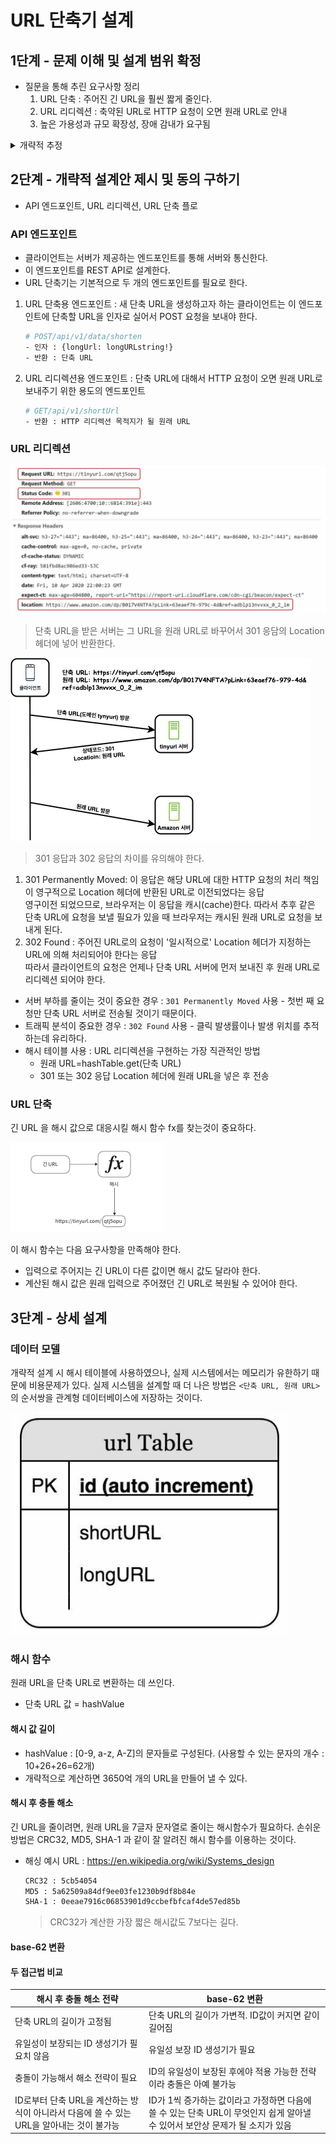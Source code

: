 # URL 단축기 설계
## 1단계 - 문제 이해 및 설계 범위 확정
* 질문을 통해 추린 요구사항 정리
    1. URL 단축 : 주어진 긴 URL을 훨씬 짧게 줄인다.
    2. URL 리디렉션 : 축약된 URL로 HTTP 요청이 오면 원래 URL로 안내
    3. 높은 가용성과 규모 확장성, 장애 감내가 요구됨
<details>
    <summary> 개략적 추정 </summary>
    1. 쓰기 연산 : 매일 1억 개의 단축 URL 생성</br>
    2. 초당 쓰기 연산: 1억/24/3600=1160</br>
    3. 읽기 연산 : 읽기 연산과 쓰기 연산 비율은 10:1, 그 경우 읽기 연산은 초당 11,600회 발생</br>
    4. URL 단축 서비스를 10년간 운영한다고 가정하면 1억 x 365 x 10 = 3650억 개의 레코드를 보관해야 한다.</br>
    5. 축약 전 URL의 평균 길이는 100 -> 따라서 10년 동안 필요한 저장 용량은 3650억 x 100바이트 = 36.5TB</br>     
</details>
    
## 2단계 - 개략적 설계안 제시 및 동의 구하기
* API 엔드포인트, URL 리디렉션, URL 단축 플로

### API 엔드포인트
* 클라이언트는 서버가 제공하는 엔드포인트를 통해 서버와 통신한다.
* 이 엔드포인트를 REST API로 설계한다.
* URL 단축기는 기본적으로 두 개의 엔드포인트를 필요로 한다.

1. URL 단축용 엔드포인트 : 새 단축 URL을 생성하고자 하는 클라이언트는 이 엔드포인트에 단축할 URL을 인자로 실어서 POST 요청을 보내야 한다.

    ```bash
    # POST/api/v1/data/shorten
    - 인자 : {longUrl: longURLstring!}
    - 반환 : 단축 URL
    ```

2. URL 리디렉션용 엔드포인트 : 단축 URL에 대해서 HTTP 요청이 오면 원래 URL로 보내주기 위한 용도의 엔드포인트

    ```bash
    # GET/api/v1/shortUrl
    - 반환 : HTTP 리디렉션 목적지가 될 원래 URL
    ```
### URL 리디렉션
![simple](../image/8-1.png)
> 단축 URL을 받은 서버는 그 URL을 원래 URL로 바꾸어서 301 응담의 Location 헤더에 넣어 반환한다.

![simple](../image/8-2.png)
> 301 응답과 302 응답의 차이를 유의해야 한다. 
1. 301 Permanently Moved: 이 응답은 해당 URL에 대한 HTTP 요청의 처리 책임이 영구적으로  Location 헤더에 반환된 URL로 이전되었다는 응답  
영구이전 되었으므로, 브라우저는 이 응답을 캐시(cache)한다. 따라서 추후 같은 단축 URL에 요청을 보낼 필요가 있을 때 브라우저는 캐시된 원래 URL로 요청을 보내게 된다.
2. 302 Found : 주어진 URL로의 요청이 '일시적으로' Location 헤더가 지정하는 URL에 의해 처리되어야 한다는 응답  
따라서 클라이언트의 요청은 언제나 단축 URL 서버에 먼저 보내진 후 원래 URL로 리디렉션 되어야 한다.

* 서버 부하를 줄이는 것이 중요한 경우 : `301 Permanently Moved` 사용 - 첫번 째 요청만 단축 URL 서버로 전송될 것이기 때문이다.
* 트래픽 분석이 중요한 경우 : `302 Found` 사용 - 클릭 발생률이나 발생 위치를 추적하는데 유리하다.
* 해시 테이블 사용 : URL 리디렉션을 구현하는 가장 직관적인 방법
    * 원래 URL=hashTable.get(단축 URL)
    * 301 또는 302 응답 Location 헤더에 원래 URL을 넣은 후 전송

### URL 단축
긴 URL 을 해시 값으로 대응시킬 해시 함수 fx를 찾는것이 중요하다.

![simple](../image/8-3.png)

이 해시 함수는 다음 요구사항을 만족해야 한다.
* 입력으로 주어지는 긴 URL이 다른 값이면 해시 값도 달라야 한다.
* 계산된 해시 값은 원래 입력으로 주어졌던 긴 URL로 복원될 수 있어야 한다.

## 3단계 - 상세 설계
### 데이터 모델
개략적 설계 시 해시 테이블에 사용하였으나, 실제 시스템에서는 메모리가 유한하기 때문에 비용문제가 있다.
실제 시스템을 설계할 때 더 나은 방법은 `<단축 URL, 원래 URL>` 의 순서쌍을 관계형 데이터베이스에 저장하는 것이다.

![simple](../image/8-4.png)

### 해시 함수
원래 URL을 단축 URL로 변환하는 데 쓰인다.  
* 단축 URL 값 = hashValue

#### 해시 값 길이
* hashValue : [0-9, a-z, A-Z]의 문자들로 구성된다. (사용할 수 있는 문자의 개수 : 10+26+26=62개)
* 개략적으로 계산하면 3650억 개의 URL을 만들어 낼 수 있다.

#### 해시 후 충돌 해소
긴 URL을 줄이려면, 원래 URL을 7글자 문자열로 줄이는 해시함수가 필요하다.
손쉬운 방법은 CRC32, MD5, SHA-1 과 같이 잘 알려진 해시 함수를 이용하는 것이다.
* 해싱 예시
URL : https://en.wikipedia.org/wiki/Systems_design

    ```bash
    CRC32 : 5cb54054
    MD5 : 5a62509a84df9ee03fe1230b9df8b84e
    SHA-1 : 0eeae7916c06853901d9ccbefbfcaf4de57ed85b
    ```
    > CRC32가 계산한 가장 짧은 해시값도 7보다는 길다.  



#### base-62 변환


#### 두 접근법 비교
| 해시 후 충돌 해소 전략 |	base-62 변환 |
| --- | --- |
| 단축 URL의 길이가 고정됨 | 단축 URL의 길이가 가변적. ID값이 커지면 같이 길어짐 |
| 유일성이 보장되는 ID 생성기가 필요치 않음 |유일성 보장 ID 생성기가 필요 |
| 충돌이 가능해서 해소 전략이 필요 |ID의 유일성이 보장된 후에야 적용 가능한 전략이라 충돌은 아예 불가능 |
| ID로부터 단축 URL을 계산하는 방식이 아니라서 다음에 쓸 수 있는 URL을 알아내는 것이 불가능 |ID가 1씩 증가하는 값이라고 가정하면 다음에 쓸 수 있는 단축 URL이 무엇인지 쉽게 알아낼 수 있어서 보안상 문제가 될 소지가 있음 |
